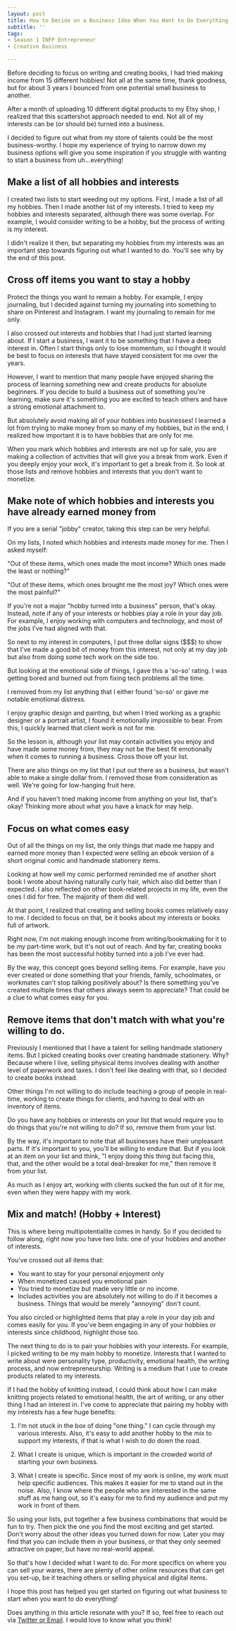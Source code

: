 ```yaml
---
layout: post
title: How to Decide on a Business Idea When You Want to Do Everything
subtitle: ''
tags:
- Season 1 INFP Entrepreneur
- Creative Business

---
```

Before deciding to focus on writing and creating books, I had tried making income from 15 different hobbies! Not all at the same time, thank goodness, but for about 3 years I bounced from one potential small business to another.

After a month of uploading 10 different digital products to my Etsy shop, I realized that this scattershot approach needed to end. Not all of my interests can be (or should be) turned into a business.

I decided to figure out what from my store of talents could be the most business-worthy. I hope my experience of trying to narrow down my business options will give you some inspiration if you struggle with wanting to start a business from uh...everything! 


## Make a list of all hobbies and interests 

I created two lists to start weeding out my options. First, I made a list of all my hobbies. Then I made another list of my interests. I tried to keep my hobbies and interests separated, although there was some overlap. For example, I would consider writing to be a hobby, but the process of writing is my interest. 

I didn't realize it then, but separating my hobbies from my interests was an important step towards figuring out what I wanted to do.  You'll see why by the end of this post. 

## Cross off items you want to stay a hobby

Protect the things you want to remain a hobby. For example, I enjoy journaling, but I decided against turning my journaling into something to share on Pinterest and Instagram. I want my journaling to remain for me only. 

I also crossed out interests and hobbies that I had just started learning about. If I start a business, I want it to be something that I have a deep interest in. Often I start things only to lose momentum, so I thought it would be best to focus on interests that have stayed consistent for me over the years. 

However, I want to mention that many people have enjoyed sharing the process of learning something new and create products for absolute beginners. If you decide to build a business out of something you're learning, make sure it's something you are excited to teach others and have a strong emotional attachment to. 

But absolutely avoid making all of your hobbies into businesses!  I learned a lot from trying to make money from so many of my hobbies, but in the end, I realized how important it is to have hobbies that are only for me. 

When you mark which hobbies and interests are not up for sale, you are making a collection of activities that will give you a break from work. Even if you deeply enjoy your work, it's important to get a break from it. So look at those lists and remove hobbies and interests that you don't want to monetize. 
 
## Make note of which hobbies and interests you have already earned money from

If you are a serial "jobby" creator, taking this step can be very helpful. 

On my lists, I noted which hobbies and interests made money for me. Then I asked myself:

"Out of these items, which ones made the most income? Which ones made the least or nothing?"

"Out of these items, which ones brought me the most joy? Which ones were the most painful?"

If you're not a major "hobby turned into a business" person, that's okay. Instead, note if any of your interests or hobbies play a role in your day job. For example, I enjoy working with computers and technology, and most of the jobs I've had aligned with that. 

So next to my interest in computers, I put three dollar signs ($$$) to show that I've made a good bit of money from this interest, not only at my day job but also from doing some tech work on the side too. 

But looking at the emotional side of things, I gave this a 'so-so' rating. I was getting bored and burned out from fixing tech problems all the time. 

I removed from my list anything that I either found 'so-so' or gave me notable emotional distress. 

I enjoy graphic design and painting, but when I tried working as a graphic designer or a portrait artist, I found it emotionally impossible to bear. From this, I quickly learned that client work is not for me. 

So the lesson is, although your list may contain activities you enjoy and have made some money from, they may not be the best fit emotionally when it comes to running a business. Cross those off your list. 

There are also things on my list that I put out there as a business, but wasn't able to make a single dollar from. I removed those from consideration as well. We're going for low-hanging fruit here. 

And if you haven't tried making income from anything on your list, that's okay! Thinking more about what you have a knack for may help. 

## Focus on what comes easy

Out of all the things on my list, the only things that made me happy and earned more money than I expected were selling an ebook version of a short original comic and handmade stationery items. 

Looking at how well my comic performed reminded me of another short book I wrote about having naturally curly hair, which also did better than I expected. I also reflected on other book-related projects in my life, even the ones I did for free. The majority of them did well. 

At that point, I realized that creating and selling books comes relatively easy to me. I decided to focus on that, be it books about my interests or books full of artwork. 

Right now, I'm not making enough income from writing/bookmaking for it to be my part-time work, but it's not out of reach. And by far, creating books has been the most successful hobby turned into a job I've ever had. 

By the way, this concept goes beyond selling items. For example, have you ever created or done something that your friends, family, schoolmates, or workmates can't stop talking positively about? Is there something you've created multiple times that others always seem to appreciate? That could be a clue to what comes easy for you. 


## Remove items that don't match with what you're willing to do.

Previously I mentioned that I have a talent for selling handmade stationery items. But I picked creating books over creating handmade stationery. Why? Because where I live, selling physical items involves dealing with another level of paperwork and taxes. I don't feel like dealing with that, so I decided to create books instead. 

Other things I'm not willing to do include teaching a group of people in real-time, working to create things for clients, and having to deal with an inventory of items. 

Do you have any hobbies or interests on your list that would require you to do things that you're not willing to do? If so, remove them from your list. 

By the way, it's important to note that all businesses have their unpleasant parts. If it's important to you, you'll be willing to endure that. But if you look at an item on your list and think, "I enjoy doing this thing but facing this, that, and the other would be a total deal-breaker for me," then remove it from your list. 

As much as I enjoy art, working with clients sucked the fun out of it for me, even when they were happy with my work. 

## Mix and match! (Hobby + Interest)

This is where being multipotentialite comes in handy. So if you decided to follow along, right now you have two lists: one of your hobbies and another of interests. 

You've crossed out all items that:
- You want to stay for your personal enjoyment only
- When monetized caused you emotional pain
- You tried to monetize but made very little or no income.
- Includes activities you are absolutely not willing to do if it becomes a business. Things that would be merely "annoying" don't count. 
 

You also circled or highlighted items that play a role in your day job and comes easily for you. If you've been engaging in any of your hobbies or interests since childhood, highlight those too. 

The next thing to do is to pair your hobbies with your interests. For example, I picked writing to be my main hobby to monetize. Interests that I wanted to write about were personality type, productivity, emotional health, the writing process, and now entrepreneurship.  Writing is a medium that I use to create products related to my interests. 

If I had the hobby of knitting instead, I could think about how I can make knitting projects related to emotional health, the art of writing, or any other thing I had an interest in. I've come to appreciate that pairing my hobby with my interests has a few huge benefits:

1. I'm not stuck in the box of doing "one thing."  I can cycle through my various interests. Also, it's easy to add another hobby to the mix to support my interests, if that is what I wish to do down the road. 

2. What I create is unique, which is important in the crowded world of starting your own business. 

3. What I create is specific. Since most of my work is online, my work must help specific audiences. This makes it easier for me to stand out in the noise. Also, I know where the people who are interested in the same stuff as me hang out, so it's easy for me to find my audience and put my work in front of them. 

So using your lists, put together a few business combinations that would be fun to try. Then pick the one you find the most exciting and get started. Don't worry about the other ideas you turned down for now. Later you may find that you can include them in your business, or that they only seemed attractive on paper, but have no real-world appeal. 

So that's how I decided what I want to do. For more specifics on where you can sell your wares, there are plenty of other online resources that can get you set-up, be it teaching others or selling physical and digital items.

I hope this post has helped you get started on figuring out what business to start when you want to do everything! 

Does anything in this article resonate with you? If so, feel free to reach out via [Twitter or Email](https://arcadiapage.com/talk/). I would love to know what you think!